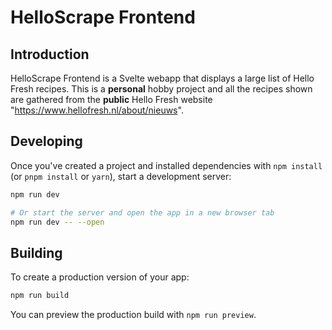 # HelloScrape Frontend

## Introduction

HelloScrape Frontend is a Svelte webapp that displays a large list of Hello Fresh recipes.
This is a **personal** hobby project and all the recipes shown are gathered from the **public** Hello Fresh website "https://www.hellofresh.nl/about/nieuws".

## Developing

Once you've created a project and installed dependencies with `npm install` (or `pnpm install` or `yarn`), start a development server:

```bash
npm run dev

# Or start the server and open the app in a new browser tab
npm run dev -- --open
```

## Building

To create a production version of your app:

```bash
npm run build
```

You can preview the production build with `npm run preview`.
